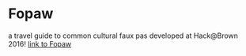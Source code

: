 # Fopaw
a travel guide to common cultural faux pas
developed at Hack@Brown 2016!
[link to Fopaw](http://faridasabry.com/4Paws)
